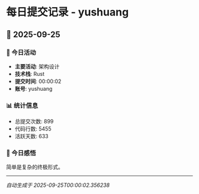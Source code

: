 # 每日提交记录 - yushuang

## 📅 2025-09-25

### 🎯 今日活动
- **主要活动**: 架构设计
- **技术栈**: Rust
- **提交时间**: 00:00:02
- **账号**: yushuang

### 📊 统计信息
- 总提交次数: 899
- 代码行数: 5455
- 活跃天数: 633

### 💭 今日感悟
简单是复杂的终极形式。

---
*自动生成于 2025-09-25T00:00:02.356238*
